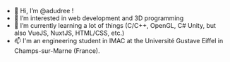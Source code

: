 - 👋 Hi, I’m @adudree !
- 👀 I’m interested in web development and 3D programming
- 🌱 I’m currently learning a lot of things (C/C++, OpenGL, C# Unity, but also VueJS, NuxtJS, HTML/CSS, etc.)  
- 📫 I'm an engineering student in IMAC at the Université Gustave Eiffel in Champs-sur-Marne (France).
